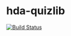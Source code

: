 # hda-quizlib
[![Build Status](https://travis-ci.org/aschattney/hda-quizlib.svg?branch=master)](https://travis-ci.org/aschattney/hda-quizlib)
